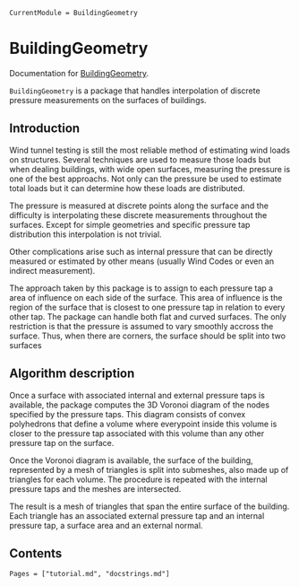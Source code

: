 ```@meta
CurrentModule = BuildingGeometry
```

# BuildingGeometry

Documentation for [BuildingGeometry](https://github.com/pjsjipt/BuildingGeometry.jl).

`BuildingGeometry` is a package that handles interpolation of discrete pressure measurements on the surfaces of buildings.

## Introduction

Wind tunnel testing is still the most reliable method of estimating wind loads on structures. Several techniques are used to measure those loads but when dealing buildings, with wide open surfaces, measuring the pressure is one of the best approachs. Not only can the pressure be used to estimate total loads but it can determine how these loads are distributed.

The pressure is measured at discrete points along the surface and the difficulty is interpolating these discrete measurements throughout the surfaces. Except for simple geometries and specific pressure tap distribution this interpolation is not trivial.

Other complications arise such as internal pressure that can be directly measured or estimated by other means (usually Wind Codes or even an indirect measurement).

The approach taken by this package is to assign to each pressure tap a area of influence on each side of the surface. This area of influence is the region of the surface that is closest to one pressure tap in relation to every other tap. The package can handle both flat and curved surfaces. The only restriction is that the pressure is assumed to vary smoothly accross the surface. Thus, when there are corners, the surface should be split into two surfaces

## Algorithm description

Once a surface with associated internal and external pressure taps is available, the package computes the 3D Voronoi diagram of the nodes specified by the pressure taps. This diagram consists of convex polyhedrons that define a volume where everypoint inside this volume is closer to the pressure tap associated with this volume than any other pressure tap on the surface.

Once the Voronoi diagram is available, the surface of the building, represented by a mesh of triangles is split into submeshes, also made up of triangles for each volume. The procedure is repeated with the internal pressure taps and the meshes are intersected.

The result is a mesh of triangles that span the entire surface of the building. Each triangle has an associated external pressure tap and an internal pressure tap, a surface area and an external normal.


## Contents

```@contents
Pages = ["tutorial.md", "docstrings.md"]
```


